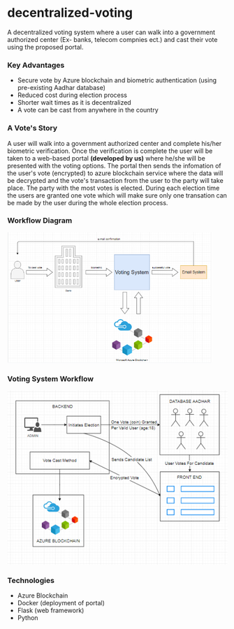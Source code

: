 # decentralized-voting

A decentralized voting system where a user can walk into a government authorized center (Ex- banks, telecom compnies ect.) and cast their vote using the proposed portal.

### Key Advantages

 - Secure vote by Azure blockchain and biometric authentication (using pre-existing Aadhar database)
 - Reduced cost during election process
 - Shorter wait times as it is decentralized
 - A vote can be cast from anywhere in the country

### A Vote's Story

A user will walk into a government authorized center and complete his/her biometric verification. Once the verification is complete the user will be taken to a web-based portal **(developed by us)** where he/she will be presented with the voting options. The portal then sends the infomation of the user's vote (encrypted) to azure blockchain service where the data will be decrypted and the vote's transaction from the user to the party will take place. The party with the most votes is elected. During each election time the users are granted one vote which will make sure only one transation can be made by the user during the whole election process.

###  Workflow Diagram

<img src="blockchain.PNG" alt="BLOCKCHAIN WORKFLOW" height="300px"/>

### Voting System Workflow

<img src="voting_system.PNG" alt="VOTING SYSTEM WORKFLOW" height="400px"/>

### Technologies

 - Azure Blockchain
 - Docker (deployment of portal)
 - Flask (web framework)
 - Python 

